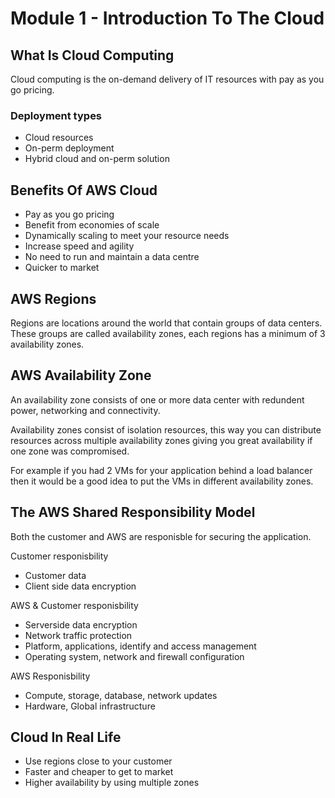 # Module 1 - Introduction To The Cloud

## What Is Cloud Computing
Cloud computing is the on-demand delivery of IT resources with pay as you go
pricing.

### Deployment types
- Cloud resources
- On-perm deployment
- Hybrid cloud and on-perm solution

## Benefits Of AWS Cloud
- Pay as you go pricing
- Benefit from economies of scale
- Dynamically scaling to meet your resource needs
- Increase speed and agility
- No need to run and maintain a data centre
- Quicker to market


## AWS Regions
Regions are locations around the world that contain groups of data centers.
These groups are called availability zones, each regions has a minimum of
3 availability zones.

## AWS Availability Zone
An availability zone consists of one or more data center with redundent power,
networking and connectivity.

Availability zones consist of isolation resources, this way you can distribute resources across multiple availability zones giving you great availability if one zone was compromised.

For example if you had 2 VMs for your application behind a load balancer then it
would be a good idea to put the VMs in different availability zones.

## The AWS Shared Responsibility Model
Both the customer and AWS are responisble for securing the application.

Customer responisbility
- Customer data
- Client side data encryption

AWS & Customer responisbility
- Serverside data encryption
- Network traffic protection
- Platform, applications, identify and access management
- Operating system, network and firewall configuration

AWS Responisbility
- Compute, storage, database, network updates
- Hardware, Global infrastructure

## Cloud In Real Life
- Use regions close to your customer
- Faster and cheaper to get to market
- Higher availability by using multiple zones
